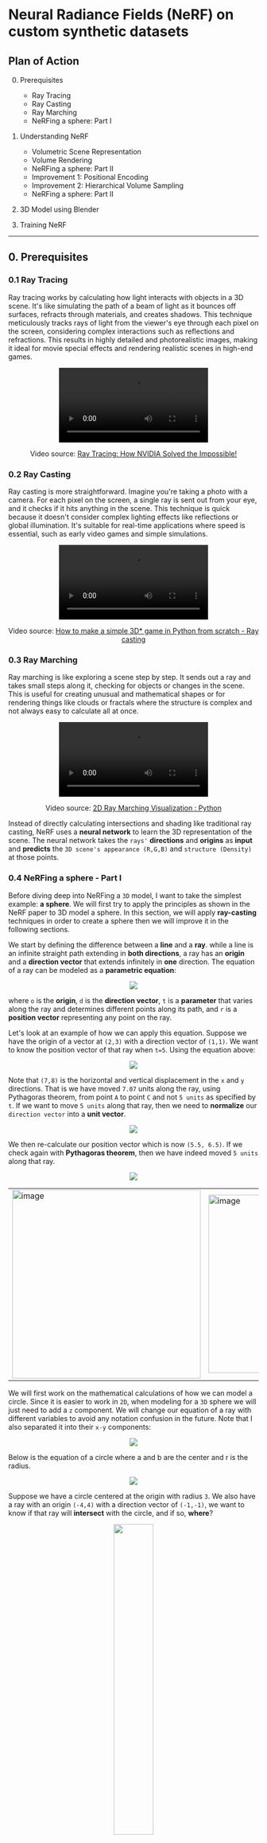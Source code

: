 # Neural Radiance Fields (NeRF) on custom synthetic datasets


## Plan of Action

0. Prerequisites
      - Ray Tracing
      - Ray Casting
      - Ray Marching
      - NeRFing a sphere: Part I

1. Understanding NeRF
     - Volumetric Scene Representation
     - Volume Rendering
     - NeRFing a sphere: Part II
     - Improvement 1: Positional Encoding
     - Improvement 2: Hierarchical Volume Sampling
     - NeRFing a sphere: Part II

2. 3D Model using Blender

3. Training NeRF


---------------
## 0. Prerequisites

### 0.1 Ray Tracing

Ray tracing works by calculating how light interacts with objects in a 3D scene. It's like simulating the path of a beam of light as it bounces off surfaces, refracts through materials, and creates shadows. This technique meticulously tracks rays of light from the viewer's eye through each pixel on the screen, considering complex interactions such as reflections and refractions. This results in highly detailed and photorealistic images, making it ideal for movie special effects and rendering realistic scenes in high-end games.


<div style="text-align: center;">
  <video src="https://github.com/yudhisteer/Training-a-Neural-Radiance-Fields-NeRF-/assets/59663734/deffeb2e-5ce7-4640-915c-ac198e887afd" controls="controls" style="max-width: 730px;">
  </video>
</div>
<div align="center">
    <p>Video source: <a href="https://www.youtube.com/watch?v=NRmkr50mkEE&t=530s&ab_channel=TwoMinutePapers">Ray Tracing: How NVIDIA Solved the Impossible!</a></p>
</div>

### 0.2 Ray Casting
Ray casting is more straightforward. Imagine you're taking a photo with a camera. For each pixel on the screen, a single ray is sent out from your eye, and it checks if it hits anything in the scene. This technique is quick because it doesn't consider complex lighting effects like reflections or global illumination. It's suitable for real-time applications where speed is essential, such as early video games and simple simulations.

<div style="text-align: center;">
  <video src="https://github.com/yudhisteer/Training-a-Neural-Radiance-Fields-NeRF-/assets/59663734/8bfce500-6c63-47ff-8fe3-ed082298fb02" controls="controls" style="max-width: 730px;">
  </video>
</div>
<div align="center">
    <p>Video source: <a href="https://www.youtube.com/watch?v=5xyeWBxmqzc&list=PLlYT7ZZOcBNA1hVBjkKFMnW0YDDODdy40&ab_channel=FinFET">How to make a simple 3D* game in Python from scratch - Ray casting</a></p>
</div>


### 0.3 Ray Marching
Ray marching is like exploring a scene step by step. It sends out a ray and takes small steps along it, checking for objects or changes in the scene. This is useful for creating unusual and mathematical shapes or for rendering things like clouds or fractals where the structure is complex and not always easy to calculate all at once.




<div style="text-align: center;">
  <video src="https://github.com/yudhisteer/Training-a-Neural-Radiance-Fields-NeRF-/assets/59663734/a2ee6682-de6d-4d76-a3b5-b72b108733d9" controls="controls" style="max-width: 730px;">
  </video>
</div>
<div align="center">
    <p>Video source: <a href="https://www.youtube.com/watch?v=t8Aoq5Rkyf0&ab_channel=Auctux">2D Ray Marching Visualization : Python</a></p>
</div>



Instead of directly calculating intersections and shading like traditional ray casting, NeRF uses a **neural network** to learn the 3D representation of the scene. The neural network takes the ```rays'``` **directions** and **origins** as **input** and **predicts** the ```3D scene's appearance (R,G,B)``` and ```structure (Density)``` at those points.



### 0.4 NeRFing a sphere - Part I
Before diving deep into NeRFing a ```3D``` model, I want to take the simplest example: **a sphere**. We will first try to apply the principles as shown in the NeRF paper to 3D model a sphere. In this section, we will apply **ray-casting** techniques in order to create a sphere then we will improve it in the following sections.

We start by defining the difference between a **line** and a **ray**. while a line is an infinite straight path extending in **both directions**, a ray has an **origin** and a **direction vector** that extends infinitely in **one** direction. The equation of a ray can be modeled as a **parametric equation**:

<p align="center">
  <img src="https://github.com/yudhisteer/Training-a-Neural-Radiance-Fields-NeRF-/assets/59663734/56095af0-764d-431b-8361-3d46a55947de"/>
</p>

where ```o``` is the **origin**, ```d``` is the **direction vector**, ```t``` is a **parameter** that varies along the ray and determines different points along its path, and ```r``` is a **position vector** representing any point on the ray.

Let's look at an example of how we can apply this equation. Suppose we have the origin of a vector at ```(2,3)``` with a direction vector of ```(1,1)```. We want to know the position vector of that ray when ```t=5```. Using the equation above:

<p align="center">
  <img src="https://github.com/yudhisteer/Training-a-Neural-Radiance-Fields-NeRF-/assets/59663734/f8ad3b8d-3755-4600-9268-25f025f2c244"/>
</p>

Note that ```(7,8)``` is the horizontal and vertical displacement in the ```x``` and ```y``` directions. That is we have moved ```7.07``` units along the ray, using Pythagoras theorem, from point ```A``` to point ```C``` and not ```5 units``` as specified by ```t```. If we want to move ```5 units``` along that ray, then we need to **normalize** our ```direction vector``` into a **unit vector**. 

<p align="center">
  <img src="https://github.com/yudhisteer/Training-a-Neural-Radiance-Fields-NeRF-/assets/59663734/6a0529b3-5c7b-4366-9b91-84d0358605af"/>
</p>

We then re-calculate our position vector which is now ```(5.5, 6.5)```. If we check again with **Pythagoras theorem**, then we have indeed moved ```5 units``` along that ray.

<p align="center">
  <img src="https://github.com/yudhisteer/Training-a-Neural-Radiance-Fields-NeRF-/assets/59663734/e477a759-6aa6-4a40-8505-8a297c87557b"/>
</p>

<table>
  <tr>
    <td><img width="379" alt="image" src="https://github.com/yudhisteer/Training-a-Neural-Radiance-Fields-NeRF-/assets/59663734/f2e93073-92bd-46bd-87b7-a58c38e33290"></td>
    <td><img width="358" alt="image" src="https://github.com/yudhisteer/Training-a-Neural-Radiance-Fields-NeRF-/assets/59663734/83a9ce1d-1618-4ced-a1d8-785e94bdf0f3"></td>
    <td><img width="360" alt="image" src="https://github.com/yudhisteer/Training-a-Neural-Radiance-Fields-NeRF-/assets/59663734/f5ba7de3-a43a-40b3-91f6-4572d8b872db"></td>
  </tr>
</table>


We will first work on the mathematical calculations of how we can model a circle. Since it is easier to work in ```2D```, when modeling for a ```3D``` sphere we will just need to add a ```z``` component. We will change our equation of a ray with different variables to avoid any notation confusion in the future. Note that I also separated it into their ```x-y``` components:

<p align="center">
  <img src="https://github.com/yudhisteer/Training-a-Neural-Radiance-Fields-NeRF-/assets/59663734/47eff1bc-4cd9-4ded-aa9a-7fbd8ac387f6"/>
</p>

Below is the equation of a circle where a and b are the center and r is the radius. 

<p align="center">
  <img src=https://github.com/yudhisteer/Training-a-Neural-Radiance-Fields-NeRF-/assets/59663734/8985882e-d998-4d8f-b8b6-35059854216b/>
</p>

Suppose we have a circle centered at the origin with radius ```3```. We also have a ray with an origin ```(-4,4)``` with a direction vector of ```(-1,-1)```, we want to know if that ray will **intersect** with the circle, and if so, **where**? 

<p align="center">
  <img src="https://github.com/yudhisteer/Training-a-Neural-Radiance-Fields-NeRF-/assets/59663734/bb614489-0db0-4e83-be8c-df8fae709e22" width="40%"/>
</p>

Our logic will be as follows:

```python
if intersection:
      pixel_color = "red"
else:
      pixel_color = "black" #background color
```

We start by replacing the ```x``` and ```y``` components of our ray equation into the equation of the sphere:

<p align="center">
  <img src="https://github.com/yudhisteer/Training-a-Neural-Radiance-Fields-NeRF-/assets/59663734/80b77287-c213-46ac-9797-6c09233de40c"/>
</p>

We now expand the equation and remove ```t``` outside the bracket:

<p align="center">
  <img src="https://github.com/yudhisteer/Training-a-Neural-Radiance-Fields-NeRF-/assets/59663734/39e69910-3faa-4373-ae98-4b5ed7e9547e"/>
</p>

In order to solve this quadratic equation, we can use the **quadratic formula**:

<p align="center">
  <img src="https://github.com/yudhisteer/Training-a-Neural-Radiance-Fields-NeRF-/assets/59663734/01d96934-b062-4797-a5ca-2f0abcdb70cc"/>
</p>

with the **discriminant** being: 

<p align="center">
  <img src="https://github.com/yudhisteer/Training-a-Neural-Radiance-Fields-NeRF-/assets/59663734/309a646d-c9ed-4c7b-97bc-4786a0e9fed6"/>
</p>

where:

<p align="center">
  <img src="https://github.com/yudhisteer/Training-a-Neural-Radiance-Fields-NeRF-/assets/59663734/07562b4e-924f-4110-9b21-2c93b54052e0"/>
</p>

Note that we can first check if we have any solution at all by plugging in the values into the **discriminant**. Normally, if the ```discriminant = 0```, then we have **one solution** such that the line is **tangent** to the circle, if the ```discriminant > 0```, then we have **2 solutions** with the line intersecting the circle at **two distinct points** and finally, if the ```discriminant < 0```, then we have **0 solutions**, with the line **not intersecting** the circle at all. Below is a graphical representation of it:


<table>
  <tr>
    <th align="center"> 1 Solution</th>
    <th align="center"> 2 Solutions</th>
    <th align="center"> 0 Solution</th>
  </tr>
  <tr>
    <td><img width="500" alt="Image 1" src="https://github.com/yudhisteer/Training-a-Neural-Radiance-Fields-NeRF-/assets/59663734/eeaa27c6-f768-4db5-9abf-6031cc819c05"></td>
    <td><img width="500" alt="Image 2" src="https://github.com/yudhisteer/Training-a-Neural-Radiance-Fields-NeRF-/assets/59663734/27d34962-27b2-4660-ad4c-7f18a73f4a57"></td>
    <td><img width="454" alt="Image 3" src="https://github.com/yudhisteer/Training-a-Neural-Radiance-Fields-NeRF-/assets/59663734/60910fa6-a969-480b-b621-f193f07f500a"></td>
  </tr>
</table>

We then solve for ```t``` and plug the values of the latter into our equation for the ray where we get the ```x``` and ```y``` values for the point of intersections which are: ```(-2,12, 2.12)``` and ```(2.12, -2.12)```. Now let's implement it in Python but for a **sphere**. Our quadratic formula will change to:

<p align="center">
  <img src="https://github.com/yudhisteer/Training-a-Neural-Radiance-Fields-NeRF-/assets/59663734/dbb7704b-9e65-4655-9a54-2be339477ece"/>
</p>

We start by creating a **class** for the sphere whereby we will first compute the discriminant and then check if the latter ```>= 0```, then we will color the pixel ```red```. Note that previously, we already have created our rays which will originate from ```(0,0,0)``` and project downwards the ```z-axis```. Our goal will be similar to that of the circle above, find where the rays intersect and then color the pixel.

<p align="center">
  <img src="https://github.com/yudhisteer/Training-a-Neural-Radiance-Fields-NeRF-/assets/59663734/3df8756d-ac8e-498f-8cba-5654d19458e8" width="50%"/>
</p>

Note that previously, we set the origin as the circle at ```(0,0)```, here we will incorporate the center as a **variable** ```(cx, cy, cz)``` which can be changed.

```python
class Sphere ():

    def __init__(self, center, radius, color):
        self.center = center
        self.radius = radius
        self.color = color

    def intersect (self, ray_origin, ray_direction):

        # we want to solve:
        # (bx^2 + by^2 + bz^2)t^2 + 2(axbx + ayby + azbz)t + (ax^2 + ay^2 + az^2 - r^2) = 0
        # where:
        # a = ray origin
        # b = ray direction
        # r = circle radius
        # t = hit distance

        # Center components
        cx = self.center[0]
        cy = self.center[1]
        cz = self.center[2]

        # Ray direction components
        bx = ray_direction[:, 0] #(160000,)
        by = ray_direction[:, 1]
        bz = ray_direction[:, 2]


        # Ray origin components
        ax = ray_origin[:, 0]
        ay = ray_origin[:, 1]
        az = ray_origin[:, 2]

        a = bx**2 + by**2 + bz**2
        b = 2 * (((ax-cx)*bx) + ((ay-cy)*by) + ((az-cz)*bz))
        c = (ax-cx)**2 + (ay-cy)**2 + (az-cz)**2 - self.radius**2

        # Store colors for each ray.
        intersection_points = []
        num_rays = ray_origin.shape[0] #16000
        colors = np.zeros((num_rays, 3))
        #intersection_points = np.zeros((num_rays, 3))

        ## Quadratic formula discriminant: b^2 - 4ac
        discriminant = b**2 - 4 * a * c #(160000,)

        # Iterate through the rays and check for intersection.
        for i in range(num_rays):
            if discriminant[i] >= 0:
                # Calculate the intersection point (quadratic formula)
                t1 = (-b[i] + np.sqrt(discriminant[i])) / (2 * a[i])
                t2 = (-b[i] - np.sqrt(discriminant[i])) / (2 * a[i])
                # Calculate both intersection points (plug in ray equation)
                intersection_point1 = ray_origin[i] + t1 * ray_direction[i]
                intersection_point2 = ray_origin[i] + t2 * ray_direction[i]

                # Store both intersection
                intersection_points.append([intersection_point1, intersection_point2])

                # Assign the sphere's color to rays that intersect the sphere.
                colors[i] = self.color

        return intersection_points, colors
```
Here's the result. When viewed on a ```2D``` plane, it appears to be a **circle** but with Plotly in ```3D``` we indeed confirm we have created a **sphere**. Also, notice that our sphere is **hollow**. That is, we have only points on the surface of the sphere and none on the inside. This makes sense as we are only taking into account the point of intersections of the ray and the sphere. In the next iteration, we will change this to have a **solid sphere** and assign density to the points inside.

<p align="center">
  <img src="https://github.com/yudhisteer/Training-a-Neural-Radiance-Fields-NeRF-/assets/59663734/8fc823ee-7deb-4d87-bcec-281331a4591a" width="45%"/>
  <img src="https://github.com/yudhisteer/Training-a-Neural-Radiance-Fields-NeRF-/assets/59663734/f1d1d661-34eb-4155-a9f1-a76b332b7ebd" width="45%">
</p>

Let's explore the NeRF paper first before improving our sphere further.



--------------------------

## 1. Understanding NeRF






### 1.1 Volumetric Scene Representation
What has been done before NeRF is to have a set of images and use 3D CNN to predict a discrete volumetric representation such as a **Voxel Grid**. Though this technique has demonstrated impressive results, however, computing and storing these large voxel grids can  become computationally expensive for large and high-resolution scenes. What NeRF does is represent a scene as a **continuous** ```5D function``` which consists of **spatial 3D location** ```x = (x,y,z)``` of a point and the **2D viewing direction** ```d = (θ, φ)```. This is the **input**.

<p align="center">
  <img src="https://github.com/yudhisteer/Training-a-Neural-Radiance-Fields-NeRF-/assets/59663734/29a33610-e1d3-4800-a1eb-2e2f01777cf0" width="70%" />
</p>


By using the 5D coordinates along camera rays as input, they can then represent any arbitrary scene as a **Fully Connected neural network (MLP)** - ```9 layers and 256 channels each```. By feeding those locations into the MLP, they produce the **emitted color** in ```c = (r,g,b)```  and the **volume density**, ```σ```. This is the **output**.

<p align="center">
  <img src="https://github.com/yudhisteer/Training-a-Neural-Radiance-Fields-NeRF-/assets/59663734/895e4a50-006c-452f-a3c1-f1fbaf610cd2" />
</p>

From the function above, we want to optimize the **weights** ![CodeCogsEqn (4)](https://github.com/yudhisteer/Training-a-Neural-Radiance-Fields-NeRF-/assets/59663734/c0bcb685-e5b1-4ffb-af58-5060316a7453) that effectively associates each 5D coordinate input with its respective volume density and emitted directional color that represents the radiance.


<p align="center">
  <img src="https://github.com/yudhisteer/Training-a-Neural-Radiance-Fields-NeRF-/assets/59663734/673bcdde-e529-421c-ab15-fe0f8ff66475" width="70%" />
</p>
<div align="center">
    <p>Image Source: <a href="https://en.wikipedia.org/wiki/Spherical_coordinate_system">Spherical coordinate system</a></p>
</div>

Let's explain the overall pipeline of the NeRF architecture:

**a)** Images are generated by selecting specific 5D coordinates that include both spatial location and the direction in which the camera is looking, all along the paths of camera rays.

**b)** Using these positions, we input them into a Multi-Layer Perceptron (MLP) to generate both color and volume density information.

**c)** We apply volume rendering techniques to combine these values into a final image.

**d)** Since this rendering function is differentiable, we can improve our scene representation by minimizing the difference between the images we synthesize and the ground truth images we've observed

Moreover, the author argues that they promote multiview consistency in the representation by constraining the network to estimate the **volume density**, σ as a function of the s**patial position** (**x**) exclusively. At the same time, they enable the prediction of RGB color (**c**) as a function of both the **spatial position** (**x**) **and** the **viewing direction (d)**.


**Note:**

1. θ (theta) and φ (phi) represent the angular coordinates of a ray direction in **spherical coordinates** as shown below.
2. The output density represents the probability distribution of how much of a 3D point in the scene is occupied by the object or scene surface. More precisely, it indicates whether a particular 3D point along a viewing ray intersects with the object's surface or not.

<p align="center">
  <img src="https://github.com/yudhisteer/Training-a-Neural-Radiance-Fields-NeRF-/assets/59663734/06c54b78-3cc2-40fd-83ec-18527e3903f4" width="30%" />
</p>
<div align="center">
    <p>Image Source: <a href="https://en.wikipedia.org/wiki/Spherical_coordinate_system">Spherical coordinate system</a></p>
</div>







### 1.2 Volume Rendering
Recall that density, σ, can be binary, where it equals ```1``` if the point is on the object's surface, i.e., it intersects with the scene geometry, and ```0``` if it is in empty space. Hence, everywhere in space, there is a value that represents density and color at that point in space.

<p align="center">
  <img src="https://github.com/yudhisteer/Training-a-Neural-Radiance-Fields-NeRF-/assets/59663734/5e70e0bc-ac28-4816-b27f-f53b0d97b501" width="60%" />
</p>
<div align="center">
    <p>Image Source: <a href="https://en.wikipedia.org/wiki/Spherical_coordinate_system">Spherical coordinate system</a></p>
</div>


We start by shooting a ray (camera ray) in our scene as shown below by Ray 1 and Ray 2. The equation of the camera ray is dependent on the origin, **o**, and the viewing direction, **d** for different time t.

<p align="center">
  <img src="https://github.com/yudhisteer/Training-a-Neural-Radiance-Fields-NeRF-/assets/59663734/5aa4118c-f427-4a19-a3c2-de52d4a3c30e" width="10%" />
</p>

We then sample a few points along the ray. For each point, we record the density and color at this point in space. We calculate the expected color as such:

<p align="center">
  <img src="https://github.com/yudhisteer/Training-a-Neural-Radiance-Fields-NeRF-/assets/59663734/d7aa1eb3-722f-4ec2-83f9-26e18cde34b8" width="30%" />
</p>

- From the equation above, we observe we have the product of the density at point **r**(t): ```(σ(r(t)))``` which is independent of viewing direction **d** and the color at point **r**(t) from viewing direction **d**: ```(c(r(t),d))```. This means that if the density is 0, the color has no impact. But if we have a high density, the color has a bigger weight.

- We also have the term ```T(t)``` which is defined as the ```accumulated transmittance```. This refers to how much light is transmitted or attenuated along a viewing ray as it passes through the scene. So basically we will compute the density accumulated. Consider a scenario where there are two objects, A and B, positioned such that A is situated behind B. In this arrangement, A becomes occluded by B. Consequently, as a ray traverses through B, density accumulation occurs along that ray. When the ray subsequently intersects with A, it won't significantly affect the color because the density has already been accumulated. However, if the ray extends into empty space and encounters another object, it will have an impact on the final color because, in this case, density accumulation has not yet taken place, and the first object encountered will influence the color as the ray progresses. In other words, it quantifies the probability that the ray travels from ```tn``` to ```t``` without encountering any other particles along its path.

<p align="center">
  <img src="https://github.com/yudhisteer/Training-a-Neural-Radiance-Fields-NeRF-/assets/59663734/d408153b-0ec9-443f-996b-778f56b6aa6a" width="20%" />
</p>

1. To compute the color of a camera array that passes through the volume we need to estimate a continuous 1d line integral along that ray.

2. They do this by querying the MLP at multiple sample points within the range of starting and ending distances, denoted as t1 and tn.

3. The author does not solve this integration numerically but instead uses the ```quadrature rule```.

<p align="center">
  <img src="https://github.com/yudhisteer/Training-a-Neural-Radiance-Fields-NeRF-/assets/59663734/e74f3013-bae2-487d-8485-f8d73f7643a9" width="30%" />
</p>

4. This estimation process computes the color ![CodeCogsEqn (12)](https://github.com/yudhisteer/Training-a-Neural-Radiance-Fields-NeRF-/assets/59663734/38bc9dd1-b888-4520-b263-e9f2f5158c64) of any camera ray by summing up contributions from each segment of the ray's path.

<p align="center">
  <img src="https://github.com/yudhisteer/Training-a-Neural-Radiance-Fields-NeRF-/assets/59663734/6eec67d0-3eb1-4b24-bbd5-73b575671d6e" width="25%" />
</p>

5. Each contribution includes the color of the segment ![CodeCogsEqn (13)](https://github.com/yudhisteer/Training-a-Neural-Radiance-Fields-NeRF-/assets/59663734/8e1d0b01-a684-45d9-877c-50ddae651da2), which is weighted by the accumulated transmittance, ![CodeCogsEqn (14)](https://github.com/yudhisteer/Training-a-Neural-Radiance-Fields-NeRF-/assets/59663734/2f47303e-24b2-47f4-a512-3f96851a521c), which computes how much light is blocked earlier along the ray _and_ ![CodeCogsEqn (15)](https://github.com/yudhisteer/Training-a-Neural-Radiance-Fields-NeRF-/assets/59663734/8262a74f-dfc8-43e4-918b-585bdcf9d1a3) which is how much light is contributed by ray segment i, which is a function of the segment's length and its estimated volume density.

<p align="center">
  <img src="https://github.com/yudhisteer/Training-a-Neural-Radiance-Fields-NeRF-/assets/59663734/4547ce16-bb95-49cc-a316-b5d1865d368a" width="17%" />
</p>

<p align="center">
  <img src="https://github.com/yudhisteer/Training-a-Neural-Radiance-Fields-NeRF-/assets/59663734/52876cd2-5491-4278-b0be-9ade4c42d677" width="17%" />
</p>

The author also argues that they allow the color of any 3D point to vary as a function of the **viewing direction** as well as **3D position**. If we change the direction inputs for a fixed (x,y,z) location, we can visualize what view-dependent effects have been encoded by the network. Below is a visualization of two different points in a synthetic scene. It demonstrates how for a fixed 3D location adding view directions as an extra input allows the network to represent realistic view-dependent appearance effects


<p align="center">
  <img src="https://github.com/yudhisteer/Training-a-Neural-Radiance-Fields-NeRF-/assets/59663734/2cbb0834-8d8e-4ef1-a7e1-0c0eff2d5092" width="60%" />
</p>



### 1.3 NeRFing a sphere: Part II
Signed distance functions, SDFs,  when passed the coordinates of a point in space, return the shortest distance between that point and some surface. The sign of the return value indicates whether the point is inside that surface or outside. For our case, points inside the sphere will have a ```distance from the origin < the radius```, points on the sphere will have ```distances = equal to the radius```, and points outside the sphere will have ```distances > than the radius```.

We will change our class sphere such that this time we won't compute for intersections of rays with the sphere, but instead sample points along the rays and check if the point is less than the radius. If so, we will assign a color to that point and a density value.

```python
class Sphere ():

    def __init__(self, center, radius, color):
        self.center = center
        self.radius = radius
        self.color = color

    def intersect(self, point):

        '''
        :param point: [batch_size, 3]. It is the sampled point along a ray
        :return: color, density
        '''

        # Center components
        cx = self.center[0]
        cy = self.center[1]
        cz = self.center[2]

        # separtate point into x-y-z components
        x_coor = point[:, 0]
        y_coor = point[:, 1]
        z_coor = point[:, 2]

        # any point less than radius^2 are in the sphere
        # x^2 + y^2 + z^2 < r^2
        condition = (x_coor-cx)**2 + (y_coor-cy)**2 + (z_coor-cz)**2 < self.radius**2

        # store colors and density for each ray.
        num_rays = point.shape[0] #16000
        colors = np.zeros((num_rays, 3))
        density = np.zeros((num_rays, 1))

        # Iterate over each ray and check the condition
        for i in range(num_rays):
            if condition[i]: # if condition[i] = true
                colors[i] = self.color
                density[i] = 10

        return colors, density
```

Next, the author talks about using a stratified sampling approach whereby they partition ```[tn, tf]``` into **N evenly-spaced bins** and we also need to calculate the distance between the adjacent samples which is equal to **delta**. We implement it as follows:

<p align="center">
  <img src="https://github.com/yudhisteer/Training-a-Neural-Radiance-Fields-NeRF-/assets/59663734/2fe30b96-881b-4eec-9ea3-d832ffd6768b" />
</p>

```python
    # divide our ray at equally spaced intervals
    t = torch.linspace(tn, tf, bins).to(device)

    # calculate delta: t_i+1 - t_i ## distance between adjacent samples
    delta = torch.cat((t[1:] - t[:-1], torch.tensor([1e10], device=device))) #for the last delta value we set to infinity (1e10)
```
We define our equation of ray:

```python
    # Equation of rays
    ray = ray_origin + t * ray_direction
```

We calculate the RGB color and density at that sampled point:

```python
    # calculate colors, and density at the sampled point
    colors, density = model.intersect(ray_reshape)
```

We compute alpha as follows:

<p align="center">
  <img src="https://github.com/yudhisteer/Training-a-Neural-Radiance-Fields-NeRF-/assets/59663734/907fab98-3779-4b2b-b012-ce9e27044851" />
</p>

```python
    # compute alpha
    alpha = 1 - torch.exp(- torch.from_numpy(density) * delta.unsqueeze(0))
```

Next, we compute the accumulated transmittance using the equation below:

<p align="center">
  <img src="https://github.com/yudhisteer/Training-a-Neural-Radiance-Fields-NeRF-/assets/59663734/35579906-0d9d-4c96-ae8c-354c019b1071" />
</p>

```python
def accumulated_transmittance(alpha):
    # T = Π(1-alpha) {j=1, i-1}
    T = torch.cumprod((1-alpha), 1)
    # # shift everything to write as j starts at 1 (and not 0)
    T[:, 1:] = T[:, :-1]
    # # set first iteration = 1 (e^0 = 1)
    T[:, 0] = 1
    return T

# compute accumulated transmittance
T = accumulated_transmittance(alpha) #([160000, 100])
```
Finally, we compute the expected color using the equation below:

<p align="center">
  <img src="https://github.com/yudhisteer/Training-a-Neural-Radiance-Fields-NeRF-/assets/59663734/6eec67d0-3eb1-4b24-bbd5-73b575671d6e" width="25%" />
</p>

```python
    # computer expected color
    expected_color = (T.unsqueeze(-1) * alpha.unsqueeze(-1) * torch.from_numpy(colors)).sum(1) #sum along bins
```

From the image below, we observe that the first sphere was from the first iteration which shows no rendering. The second sphere is a rendered one which we just did. Notice how it gives a more 3D realistic rendering of the object. one important thing to note here is that our sphere is no longer hollow. That is, we can see we have points inside the sphere as shown in the last diagram. It seems we have layers of circles with reducing radii that form the sphere, as we go towards the top. This is due to the N evenly-spaced sampled points from our rays.

<table>
  <tr>
    <td><img width="446" alt="image" src="https://github.com/yudhisteer/Training-a-Neural-Radiance-Fields-NeRF-/assets/59663734/9dbed1ff-9780-4945-92e5-50aa5d06f0d8"></td>
    <td><img width="437" alt="image" src="https://github.com/yudhisteer/Training-a-Neural-Radiance-Fields-NeRF-/assets/59663734/308b2e8b-26d3-4541-a5c9-ff1975e5f234"></td>
    <td><img width="754" alt="image" src="https://github.com/yudhisteer/Training-a-Neural-Radiance-Fields-NeRF-/assets/59663734/177e20a2-57f4-4773-bf23-acc600c66042"></td>

  </tr>
</table>


The author argues that the function to calculate the expected color is **differentiable**. Hence, we will test this by first creating a **ground truth** sphere of color ```red```.

```python
    # parameters for sphere
    center = np.array([0., 0., -2.])
    radius = 0.1
    color = np.array([1., 0., 0.]) #red

    # create model with parameters
    model = Sphere(center, radius, color)
    # create target image
    b = rendering(model, ray_origin, ray_direction, tn=1.0, tf=2.0, bins=100, device='cpu')
```

We will then initialize a second color that will need to be **optimized**. We will set it to ```green``` with the parameter ```requires_grad=True```.

```python
    # Optimization of color
    color_to_optimize = torch.tensor([0., 1., 0.], requires_grad=True) #green
```

We then set our optimizer to **Stochastic Gradient Descent (SGD)**, calculate the **loss** between the _ground truth_ and our _predicted value_, and do **backpropagation** to update the color. 

```python
    # create an SGD optimizer with the color_to_optimize tensor as the parameter to optimize
    optimizer = torch.optim.SGD([color_to_optimize], lr=1e-1)
    # list to store training losses
    training_loss = []

    for epoch in range(200):
        # create a sphere model with the parameters
        model = Sphere(center, radius, color=color_to_optimize)
        # render the scene - Ax
        Ax = rendering(model, ray_origin, ray_direction, tn=1.0, tf=2.0, bins=100, device='cpu')
        # calculate the loss as the mean squared difference between Ax and the target image b
        loss = ((Ax - b) ** 2).mean()
        # zero the gradients in the optimizer
        optimizer.zero_grad()
        # Compute gradients using backpropagation
        loss.backward()
        # update model parameters using the optimizer
        optimizer.step()
```
We train for ```200``` epochs and plot the resulting image after each ```10``` epochs. Below is the result

<img width="1194" alt="image" src="https://github.com/yudhisteer/Training-a-Neural-Radiance-Fields-NeRF-/assets/59663734/c9cf0923-610f-4948-ac20-a39ad80d2855">

Notice how we started with a green sphere and after each ```10```iteration, we can see the changes from **green** to **red**. By iteration ```120``` we have a fully red sphere.


### 1.3 Improvement 1: Positional Encoding
The author argues that when the neural network operates directly on the input coordinates ```(x,y,z)``` and the viewing direction,**d**, the resulting renderings struggle to capture fine details in color and geometry. That is, the neural network is **not good** at accurately capturing and displaying these small, detailed changes in color and shape, which can be important for realistic and detailed 3D scene rendering. 

What they did instead was to use ```high-frequency functions``` to map the inputs to a ```higher-dimensional space``` before passing them to the MLP and this accurately captured and modeled the data with intricate, **high-frequency variations**. As shown in the image below, they map the _spatial position_ and _viewing direction_ (after converting from a **spherical** to a **cartesian** coordinates system) into a higher dimensional space using the ```sine``` and ```cosine``` functions. 

<p align="center">
  <img src="https://github.com/yudhisteer/Training-a-Neural-Radiance-Fields-NeRF-/assets/59663734/7bb993ad-4cff-4908-80bd-863f3ce3710f" width="70%" />
</p>

Note that, for the _3D spatial location_ they use **L (frequency of encoding) = 10**, which means they will use frequency functions up to ```(sin(2^9(x)), cos(2^9(x)))```, and similarly for the _viewing direction_ they use **L = 4**, which ends at ```((sin(2^3(x)), cos(2^3(x)))```. One important thing to observe is that when mapping  into high dimensional space, we are **only** predicting the ```color (r,g,b)``` values alone and **not** the ```density```.

Let's see how we can code this:

```python
def positional_encoding(x: torch.Tensor, L: int) -> torch.Tensor:
    """
    Args:
        x (torch.Tensor): Input tensor of shape (N, 3) representing N sets of 3D coordinates.
        L (int): Parameter for controlling the frequency of encoding.

    Returns:
       Positionally encoded features of the input coordinates of shape (N, 3 + 6 * L).
    """

    # empty list to store encodings
    encoding_components = []

    # loop over encoding frequencies up to L
    for j in range(L):
        # Calculate sine and cosine components for each frequency
        encoding_components.append(torch.sin(2 ** j * x))
        encoding_components.append(torch.cos(2 ** j * x))

    # concatenate original input with encoding components
    encoded_coordinates = torch.cat([x] + encoding_components, dim=1)

    return encoded_coordinates
```

Note that the output shape is ```(N, 3 + 6 * L)``` as the original input **x** has 3 features ```(x, y, z)``` and for each of the 3 spatial dimensions (x, y, z), we apply ```L``` frequencies of encoding, resulting in ```2 x L```. Since we have 3 spatial dimensions, we have a total of ```3 x (2 x L) = 6 x L``` encoding components in total. In the end, we concatenate our original features with  encoding components, hence ```3 + 6 x L```.



### 1.4 Improvement 2: Hierarchical Volume Sampling

----------

## 2. 3D Model using Blender






---------------

## 3. Training NeRF

### 3.1 MLP Architecture

<p align="center">
  <img src="https://github.com/yudhisteer/Neural-Radiance-Fields-NeRF-on-custom-synthetic-datasets/assets/59663734/9344dced-5dd9-458f-b6e0-4f009a47c6f8" width="80%" />
</p>

#### 3.1.1 MLP Architecture

Let's set up the architecture and initialize the parameters. We are using the formula ```(N, 3 + 6 * L)``` to calculate the size of the ```in_features``` parameter. Though the paper states that the input is ```60```, the real input size is ```63```.

```python
    def __init__(self, L_pos=10, L_dir=4, hidden_dim=256):
        super(Nerf, self).__init()
        
        # Frequency of encoding
        self.L_pos = L_pos
        self.L_dir = L_dir

        # Fully connected layers
        # Block 1:
        self.fc1 = nn.Linear(L_pos * 6 + 3, hidden_dim)
        self.fc2 = nn.Linear(hidden_dim, hidden_dim)
        self.fc3 = nn.Linear(hidden_dim, hidden_dim)
        self.fc4 = nn.Linear(hidden_dim, hidden_dim)
        self.fc5 = nn.Linear(hidden_dim, hidden_dim)
        # Block 2:
        self.fc6 = nn.Linear(hidden_dim + L_pos * 6 + 3, hidden_dim)
        self.fc7 = nn.Linear(hidden_dim, hidden_dim)
        self.fc8 = nn.Linear(hidden_dim, hidden_dim)
        self.fc9 = nn.Linear(hidden_dim, hidden_dim + 1)
        # Block 3:
        self.fc10 = nn.Linear(hidden_dim + L_dir * 6 + 3, hidden_dim // 2)
        self.fc11 = nn.Linear(hidden_dim // 2, 3)

        # Non-linearities
        self.relu = nn.ReLU()
        self.sigmoid = nn.Sigmoid()
```

Now let's define the forward pass of the network step by step. First, we create encoded features for our spatial position **(x,y,z)** and viewing direction, **d** using the ```positional_encoding function``` we described before.

```python
        x_emb = self.positional_encoding(xyz, self.Lpos)  # [batch_size, Lpos * 6 + 3]
        d_emb = self.positional_encoding(d, self.Ldir)  # [batch_size, Ldir * 6 + 3]
```
#### 3.1.2 Block 1

We then compute the forward pass for **Block 1**. Notice that we are using ```x_emb``` as input:

```python
        ### ------------ Block 1:
        x = self.fc1(x_emb)  # [batch_size, hidden_dim]
        x = self.relu(x)
        print("Shape after fc1:", x.shape)

        x = self.fc2(x)
        x = self.relu(x)
        print("Shape after fc2:", x.shape)

        x = self.fc3(x)
        x = self.relu(x)
        print("Shape after fc3:", x.shape)

        x = self.fc4(x)
        x = self.relu(x)
        print("Shape after fc4:", x.shape)

        x = self.fc5(x)
        x = self.relu(x)
        print("Shape after fc5:", x.shape)
```
#### 3.1.2 Block 2
We do the same for Block 2. We implement the skip connection by concatenating the output of the previous blocks and the original positionally encoded features ```x_emb```. 


```python
        ### ------------ Block 2:
        x = self.fc6(torch.cat((x, x_emb), dim=1)) #skip connection
        x = self.relu(x)
        print("Shape after fc6:", x.shape)

        x = self.fc7(x)
        x = self.relu(x)
        print("Shape after fc7:", x.shape)

        x = self.fc8(x)
        x = self.relu(x)
        print("Shape after fc7:", x.shape)

        x = self.fc9(x)
        print("Shape after fc9:", x.shape)
```
#### 3.1.2 Block 3
For Block 3, we first need to extract sigma from the output of the previous blocks and apply a **relu** function on it to constraint the output of the latter to be positive for density. 

```python
        ### ------------ Block 3:

        # Extract sigma from x (last value)
        sigma = x[:, -1]

        # Density
        density = torch.relu(sigma)
        print("Shape of density:", density.shape)

        # Take all values from except sigma (everything except last one)
        x = x[:, :-1]  # [batch_size, hidden_dim]
        print("Shape after x:", x.shape)

        x = self.fc10(torch.cat((x, d_emb), dim=1))
        x = self.relu(x)
        print("Shape after fc10:", x.shape)

        color = self.fc11(x)
        color = self.sigmoid(color)
        print("Shape after fc11:", color.shape)
```
Let's check our code with simulated data:

```python
    # Simulated data (random for testing)
    xyz = torch.randn(batch_size=16, 3)
    d = torch.randn(batch_size=16, 3)
```
Below is the output:

```python
Shape of x_emb:  torch.Size([16, 63])
Shape of d_emb:  torch.Size([16, 27])
Shape after fc1: torch.Size([16, 256])
Shape after fc2: torch.Size([16, 256])
Shape after fc3: torch.Size([16, 256])
Shape after fc4: torch.Size([16, 256])
Shape after fc5: torch.Size([16, 256])
Shape after fc6: torch.Size([16, 256])
Shape after fc7: torch.Size([16, 256])
Shape after fc8: torch.Size([16, 256])
Shape after fc9: torch.Size([16, 257])
Shape after fc10: torch.Size([16, 128])
Shape after fc11: torch.Size([16, 3])
Density shape: torch.Size([16])
Color shape: torch.Size([16, 3])
```

--------------------------






## References
1. https://www.youtube.com/watch?v=CRlN-cYFxTk&ab_channel=YannicKilcher
2. https://www.youtube.com/watch?v=JuH79E8rdKc&ab_channel=MatthewTancik
3. https://www.youtube.com/watch?v=LRAqeM8EjOo&ab_channel=BENMILDENHALL
4. https://www.fxguide.com/fxfeatured/the-art-of-nerfs-part1/?lid=7n16dhn58fxs
5. https://www.youtube.com/watch?v=CRlN-cYFxTk&t=1745s&ab_channel=YannicKilcher
6. https://www.fxguide.com/fxfeatured/the-art-of-nerfs-part-2-guassian-splats-rt-nerfs-stitching-and-adding-stable-diffusion-into-nerfs/
7. https://www.youtube.com/watch?v=nCpGStnayHk&ab_channel=TwoMinutePapers
8. https://www.youtube.com/watch?v=4NshnkzOdI0&list=PLlrATfBNZ98edc5GshdBtREv5asFW3yXl&index=2&ab_channel=TheCherno
9. https://www.youtube.com/watch?v=AjkiBRNVeV8&ab_channel=TwoMinutePapers
10. https://www.youtube.com/watch?v=NRmkr50mkEE&ab_channel=TwoMinutePapers
11. https://www.youtube.com/watch?v=ll4_79zKapU&ab_channel=BobLaramee
12. https://www.youtube.com/watch?v=g50RiDnfIfY&t=112s&ab_channel=PyTorch
13. https://www.peterstefek.me/nerf.html#:~:text=NeRF%20relies%20on%20a%20very,is%20useful%20for%20understanding%20NeRF.
14. https://datagen.tech/guides/synthetic-data/neural-radiance-field-nerf/#
15. https://dtransposed.github.io/blog/2022/08/06/NeRF/
16. https://www.youtube.com/watch?v=t8Aoq5Rkyf0&ab_channel=Auctux
17. https://jamie-wong.com/2016/07/15/ray-marching-signed-distance-functions/
